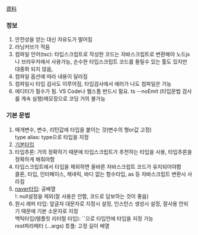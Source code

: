 [資料](https://github.com/zerocho/ts-all-in-one)

### 정보
1. 안전성을 얻는 대신 자유도가 떨어짐
1. 러닝커브가 적음
1. 컴파일 언어(tsc): 타입스크립트로 작성한 코드는 자바스크립트로 변환해야 노드js나 브라우저에서 사용가능, 순수한 타입스크립트 코드를 돌릴수 있는 툴도 있지만 대중화 되지 않음, 
1. 컴파일 옵션에 따라 내용이 달라짐
1. 컴파일시 타입 검사도 이루어짐, 타입검사에서 에러가 나도 컴파일은 가능
1. 에디터가 필수가 됨. VS Code나 웹스톰 반드시 필요. ts --noEmit (타입문법 검사를 계속 실행)메모장으로 코딩 거의 불가능

### 기본 문법
1. 매개변수, 변수, 리턴값에 타입을 붙이는 것(변수의 형or값 고정)   
   type alias: type으로 타입을 지정
1. [기본타입](https://joshua1988.github.io/ts/guide/basic-types.html#%ED%83%80%EC%9E%85%EC%8A%A4%ED%81%AC%EB%A6%BD%ED%8A%B8-%EA%B8%B0%EB%B3%B8-%ED%83%80%EC%9E%85)   
1. 타입추론: 거의 정확하기 때문에 타입스크립트가 추천하는 타입을 사용, 타입추론을 정확하게 해줘야함
1. 타입스크립트에서 타입을 제외하면 올바른 자바스크립트 코드가 유지되어야함   
콜론, 타입, 인터페이스, 제네릭, 바디 없는 함수타입, as 등 자바스크립트 변환시 사라짐
1. [naver타입](https://ui.toast.com/weekly-pick/ko_20220323): 공배열   
   !: null설정을 제외(잘 사용은 안함, 코드로 담보하는 것이 좋음)
1. 원시 래퍼 타입: 앞글자 대문자로 지정시 설정, 인스턴스 생성시 설정, 잘사용 안되기 때문에 기본 소문자로 지정   
백틱타입(템플릿 리터럴 타입): ``으로 타입안에 타입을 지정 가능   
rest파라메터 (...args) 
튜플: 고정 길이 배열 


